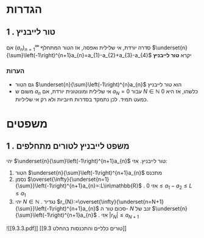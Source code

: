 # הגדרות 
 
## 1 . טור לייבניץ 
 אם $\left(a_{n}\right)_{n=1}^{\infty}$ סדרה יורדת, אי שלילית ואפסה, אז הטור המתחלף $\underset{n}{\sum}\left(-1\right)^{n+1}a_{n}=a_{1}-a_{2}+a_{3}-a_{4}$ יקרא **טור לייבניץ**  
 
### הערות 
 * גם הטור $\underset{n}{\sum}\left(-1\right)^{n}a_{n}$ הוא טור לייבניץ 
 * משום ש $a_{n}$ אי שלילית ומונוטונית יורדת, אם $a_{N}=0$ עבור $N\in\mathbb{N}$ כלשהו, אז היא $0$ כמעט תמיד. לכן נתמקד בסדרות חיוביות ולא רק אי שליליות. 
 
# משפטים 
 
## 1 . משפט לייבניץ לטורים מתחלפים 
 יהי $\underset{n}{\sum}\left(-1\right)^{n+1}a_{n}$ טור לייבניץ. אזי: 
 1. הטור $\underset{n}{\sum}\left(-1\right)^{n+1}a_{n}$ מתכנס 
 2. נסמן $\overset{\infty}{\underset{n=1}{\sum}}\left(-1\right)^{n+1}a_{n}=:L\in\mathbb{R}$ . אזי $0\leq a_{1}-a_{2}\leq L\leq a_{1}$ 
 3. יהי $N\in\mathbb{N}$ . נגדיר $r_{N}:=\overset{\infty}{\underset{n=N+1}{\sum}}\left(-1\right)^{n+1}a_{n}$ סכום טור ה- $N$ זנב של $\underset{n}{\sum}\left(-1\right)^{n+1}a_{n}$ . אזי $\left|r_{N}\right|\leq a_{N+1}$ 
 

![[9.3.3.pdf]] 
[[9.3 טורים כלליים והתכנסות בהחלט]] 
